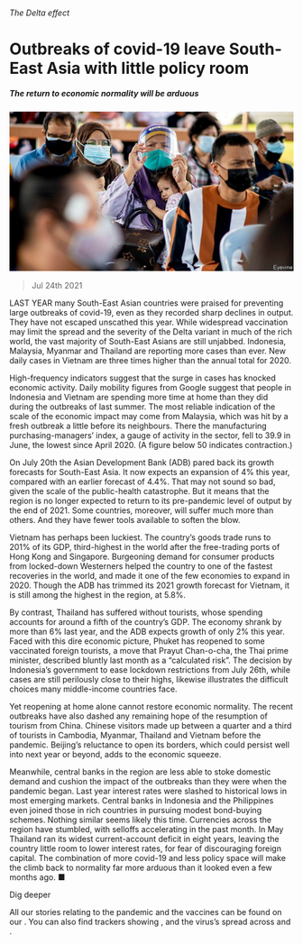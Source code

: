 ###### The Delta effect

# Outbreaks of covid-19 leave South-East Asia with little policy room 

##### The return to economic normality will be arduous 

![image](images/20210724_ASP504.jpg) 

> Jul 24th 2021 

LAST YEAR many South-East Asian countries were praised for preventing large outbreaks of covid-19, even as they recorded sharp declines in output. They have not escaped unscathed this year. While widespread vaccination may limit the spread and the severity of the Delta variant in much of the rich world, the vast majority of South-East Asians are still unjabbed. Indonesia, Malaysia, Myanmar and Thailand are reporting more cases than ever. New daily cases in Vietnam are three times higher than the annual total for 2020.

High-frequency indicators suggest that the surge in cases has knocked economic activity. Daily mobility figures from Google suggest that people in Indonesia and Vietnam are spending more time at home than they did during the outbreaks of last summer. The most reliable indication of the scale of the economic impact may come from Malaysia, which was hit by a fresh outbreak a little before its neighbours. There the manufacturing purchasing-managers’ index, a gauge of activity in the sector, fell to 39.9 in June, the lowest since April 2020. (A figure below 50 indicates contraction.)


On July 20th the Asian Development Bank (ADB) pared back its growth forecasts for South-East Asia. It now expects an expansion of 4% this year, compared with an earlier forecast of 4.4%. That may not sound so bad, given the scale of the public-health catastrophe. But it means that the region is no longer expected to return to its pre-pandemic level of output by the end of 2021. Some countries, moreover, will suffer much more than others. And they have fewer tools available to soften the blow.

Vietnam has perhaps been luckiest. The country’s goods trade runs to 201% of its GDP, third-highest in the world after the free-trading ports of Hong Kong and Singapore. Burgeoning demand for consumer products from locked-down Westerners helped the country to one of the fastest recoveries in the world, and made it one of the few economies to expand in 2020. Though the ADB has trimmed its 2021 growth forecast for Vietnam, it is still among the highest in the region, at 5.8%.

By contrast, Thailand has suffered without tourists, whose spending accounts for around a fifth of the country’s GDP. The economy shrank by more than 6% last year, and the ADB expects growth of only 2% this year. Faced with this dire economic picture, Phuket has reopened to some vaccinated foreign tourists, a move that Prayut Chan-o-cha, the Thai prime minister, described bluntly last month as a “calculated risk”. The decision by Indonesia’s government to ease lockdown restrictions from July 26th, while cases are still perilously close to their highs, likewise illustrates the difficult choices many middle-income countries face.

Yet reopening at home alone cannot restore economic normality. The recent outbreaks have also dashed any remaining hope of the resumption of tourism from China. Chinese visitors made up between a quarter and a third of tourists in Cambodia, Myanmar, Thailand and Vietnam before the pandemic. Beijing’s reluctance to open its borders, which could persist well into next year or beyond, adds to the economic squeeze.

Meanwhile, central banks in the region are less able to stoke domestic demand and cushion the impact of the outbreaks than they were when the pandemic began. Last year interest rates were slashed to historical lows in most emerging markets. Central banks in Indonesia and the Philippines even joined those in rich countries in pursuing modest bond-buying schemes. Nothing similar seems likely this time. Currencies across the region have stumbled, with selloffs accelerating in the past month. In May Thailand ran its widest current-account deficit in eight years, leaving the country little room to lower interest rates, for fear of discouraging foreign capital. The combination of more covid-19 and less policy space will make the climb back to normality far more arduous than it looked even a few months ago. ■

Dig deeper

All our stories relating to the pandemic and the vaccines can be found on our . You can also find trackers showing ,  and the virus’s spread across  and .

